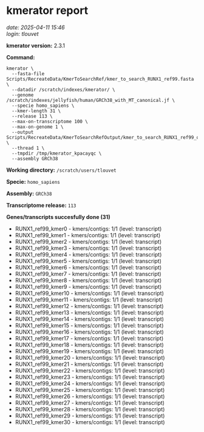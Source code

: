 # kmerator report
*date: 2025-04-11 15:46*  
*login: tlouvet*

**kmerator version:** 2.3.1

**Command:**

```
kmerator \
  --fasta-file Scripts/RecreateData/KmerToSearchRef/kmer_to_search_RUNX1_ref99.fasta \
  --datadir /scratch/indexes/kmerator/ \
  --genome /scratch/indexes/jellyfish/human/GRCh38_with_MT_canonical.jf \
  --specie homo_sapiens \
  --kmer-length 31 \
  --release 113 \
  --max-on-transcriptome 100 \
  --max-on-genome 1 \
  --output Scripts/RecreateData/KmerToSearchRefOutput/kmer_to_search_RUNX1_ref99_output \
  --thread 1 \
  --tmpdir /tmp/kmerator_kpacayqc \
  --assembly GRCh38
```

**Working directory:** `/scratch/users/tlouvet`

**Specie:** `homo_sapiens`

**Assembly:** `GRCh38`

**Transcriptome release:** `113`

**Genes/transcripts succesfully done (31)**

- RUNX1_ref99_kmer0 - kmers/contigs: 1/1 (level: transcript)
- RUNX1_ref99_kmer1 - kmers/contigs: 1/1 (level: transcript)
- RUNX1_ref99_kmer2 - kmers/contigs: 1/1 (level: transcript)
- RUNX1_ref99_kmer3 - kmers/contigs: 1/1 (level: transcript)
- RUNX1_ref99_kmer4 - kmers/contigs: 1/1 (level: transcript)
- RUNX1_ref99_kmer5 - kmers/contigs: 1/1 (level: transcript)
- RUNX1_ref99_kmer6 - kmers/contigs: 1/1 (level: transcript)
- RUNX1_ref99_kmer7 - kmers/contigs: 1/1 (level: transcript)
- RUNX1_ref99_kmer8 - kmers/contigs: 1/1 (level: transcript)
- RUNX1_ref99_kmer9 - kmers/contigs: 1/1 (level: transcript)
- RUNX1_ref99_kmer10 - kmers/contigs: 1/1 (level: transcript)
- RUNX1_ref99_kmer11 - kmers/contigs: 1/1 (level: transcript)
- RUNX1_ref99_kmer12 - kmers/contigs: 1/1 (level: transcript)
- RUNX1_ref99_kmer13 - kmers/contigs: 1/1 (level: transcript)
- RUNX1_ref99_kmer14 - kmers/contigs: 1/1 (level: transcript)
- RUNX1_ref99_kmer15 - kmers/contigs: 1/1 (level: transcript)
- RUNX1_ref99_kmer16 - kmers/contigs: 1/1 (level: transcript)
- RUNX1_ref99_kmer17 - kmers/contigs: 1/1 (level: transcript)
- RUNX1_ref99_kmer18 - kmers/contigs: 1/1 (level: transcript)
- RUNX1_ref99_kmer19 - kmers/contigs: 1/1 (level: transcript)
- RUNX1_ref99_kmer20 - kmers/contigs: 1/1 (level: transcript)
- RUNX1_ref99_kmer21 - kmers/contigs: 1/1 (level: transcript)
- RUNX1_ref99_kmer22 - kmers/contigs: 1/1 (level: transcript)
- RUNX1_ref99_kmer23 - kmers/contigs: 1/1 (level: transcript)
- RUNX1_ref99_kmer24 - kmers/contigs: 1/1 (level: transcript)
- RUNX1_ref99_kmer25 - kmers/contigs: 1/1 (level: transcript)
- RUNX1_ref99_kmer26 - kmers/contigs: 1/1 (level: transcript)
- RUNX1_ref99_kmer27 - kmers/contigs: 1/1 (level: transcript)
- RUNX1_ref99_kmer28 - kmers/contigs: 1/1 (level: transcript)
- RUNX1_ref99_kmer29 - kmers/contigs: 1/1 (level: transcript)
- RUNX1_ref99_kmer30 - kmers/contigs: 1/1 (level: transcript)
